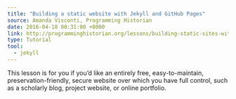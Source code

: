 ```yaml
---
title: "Building a static website with Jekyll and GitHub Pages"
source: Amanda Visconti, Programming Historian
date: 2016-04-18 00:31:00 +0000
link: http://programminghistorian.org/lessons/building-static-sites-with-jekyll-github-pages/
type: Tutorial
tool:
  - jekyll
---
```

This lesson is for you if you’d like an entirely free, easy-to-maintain, preservation-friendly, secure website over which you have full control, such as a scholarly blog, project website, or online portfolio.





